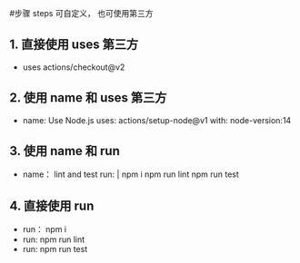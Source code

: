 #步骤 steps 可自定义， 也可使用第三方

## 1. 直接使用 uses 第三方
- uses actions/checkout@v2

## 2. 使用 name 和 uses 第三方
- name:  Use Node.js
 uses: actions/setup-node@v1
 with:
    node-version:14

## 3. 使用 name 和 run
- name： lint and test
  run: |
    npm i
    npm run lint
    npm run test

## 4. 直接使用 run
- run： npm i
- run: npm run lint
- run: npm run test